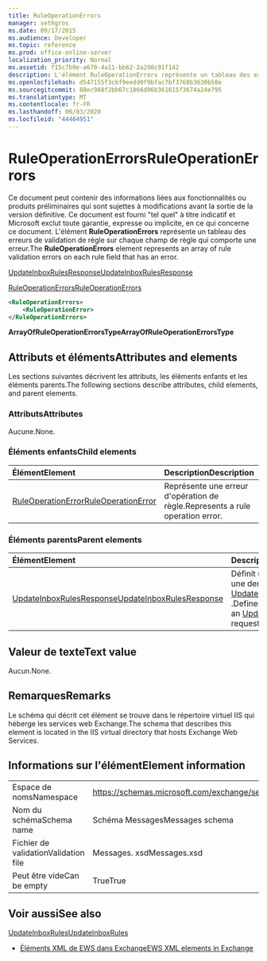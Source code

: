 ```yaml
---
title: RuleOperationErrors
manager: sethgros
ms.date: 09/17/2015
ms.audience: Developer
ms.topic: reference
ms.prod: office-online-server
localization_priority: Normal
ms.assetid: f15c7b9e-a670-4a11-bb62-2a298c91f142
description: L'élément RuleOperationErrors représente un tableau des erreurs de validation de règle sur chaque champ de règle qui comporte une erreur.
ms.openlocfilehash: d547155f3cbf9eedd0f9bfac7bf3768b3630b50e
ms.sourcegitcommit: 88ec988f2bb67c1866d06b361615f3674a24e795
ms.translationtype: MT
ms.contentlocale: fr-FR
ms.lasthandoff: 06/03/2020
ms.locfileid: "44464951"
---
```

# <a name="ruleoperationerrors"></a><span data-ttu-id="a5edb-103">RuleOperationErrors</span><span class="sxs-lookup"><span data-stu-id="a5edb-103">RuleOperationErrors</span></span>

<span data-ttu-id="a5edb-104">Ce document peut contenir des informations liées aux fonctionnalités ou produits préliminaires qui sont sujettes à modifications avant la sortie de la version définitive. Ce document est fourni "tel quel" à titre indicatif et Microsoft exclut toute garantie, expresse ou implicite, en ce qui concerne ce document. L'élément **RuleOperationErrors** représente un tableau des erreurs de validation de règle sur chaque champ de règle qui comporte une erreur.</span><span class="sxs-lookup"><span data-stu-id="a5edb-104">The **RuleOperationErrors** element represents an array of rule validation errors on each rule field that has an error.</span></span> 
  
[<span data-ttu-id="a5edb-105">UpdateInboxRulesResponse</span><span class="sxs-lookup"><span data-stu-id="a5edb-105">UpdateInboxRulesResponse</span></span>](updateinboxrulesresponse.md)
  
[<span data-ttu-id="a5edb-106">RuleOperationErrors</span><span class="sxs-lookup"><span data-stu-id="a5edb-106">RuleOperationErrors</span></span>](ruleoperationerrors.md)
  
```XML
<RuleOperationErrors>
    <RuleOperationError>
</RuleOperationErrors>
```

 <span data-ttu-id="a5edb-107">**ArrayOfRuleOperationErrorsType**</span><span class="sxs-lookup"><span data-stu-id="a5edb-107">**ArrayOfRuleOperationErrorsType**</span></span>
## <a name="attributes-and-elements"></a><span data-ttu-id="a5edb-108">Attributs et éléments</span><span class="sxs-lookup"><span data-stu-id="a5edb-108">Attributes and elements</span></span>

<span data-ttu-id="a5edb-109">Les sections suivantes décrivent les attributs, les éléments enfants et les éléments parents.</span><span class="sxs-lookup"><span data-stu-id="a5edb-109">The following sections describe attributes, child elements, and parent elements.</span></span>
  
### <a name="attributes"></a><span data-ttu-id="a5edb-110">Attributs</span><span class="sxs-lookup"><span data-stu-id="a5edb-110">Attributes</span></span>

<span data-ttu-id="a5edb-111">Aucune.</span><span class="sxs-lookup"><span data-stu-id="a5edb-111">None.</span></span>
  
### <a name="child-elements"></a><span data-ttu-id="a5edb-112">Éléments enfants</span><span class="sxs-lookup"><span data-stu-id="a5edb-112">Child elements</span></span>

|<span data-ttu-id="a5edb-113">**Élément**</span><span class="sxs-lookup"><span data-stu-id="a5edb-113">**Element**</span></span>|<span data-ttu-id="a5edb-114">**Description**</span><span class="sxs-lookup"><span data-stu-id="a5edb-114">**Description**</span></span>|
|:-----|:-----|
|[<span data-ttu-id="a5edb-115">RuleOperationError</span><span class="sxs-lookup"><span data-stu-id="a5edb-115">RuleOperationError</span></span>](ruleoperationerror.md) <br/> |<span data-ttu-id="a5edb-116">Représente une erreur d'opération de règle.</span><span class="sxs-lookup"><span data-stu-id="a5edb-116">Represents a rule operation error.</span></span>  <br/> |
   
### <a name="parent-elements"></a><span data-ttu-id="a5edb-117">Éléments parents</span><span class="sxs-lookup"><span data-stu-id="a5edb-117">Parent elements</span></span>

|<span data-ttu-id="a5edb-118">**Élément**</span><span class="sxs-lookup"><span data-stu-id="a5edb-118">**Element**</span></span>|<span data-ttu-id="a5edb-119">**Description**</span><span class="sxs-lookup"><span data-stu-id="a5edb-119">**Description**</span></span>|
|:-----|:-----|
|[<span data-ttu-id="a5edb-120">UpdateInboxRulesResponse</span><span class="sxs-lookup"><span data-stu-id="a5edb-120">UpdateInboxRulesResponse</span></span>](updateinboxrulesresponse.md) <br/> |<span data-ttu-id="a5edb-121">Définit une réponse à une demande de [UpdateInboxRules](updateinboxrules.md) .</span><span class="sxs-lookup"><span data-stu-id="a5edb-121">Defines a response to an [UpdateInboxRules](updateinboxrules.md) request.</span></span>  <br/> |
   
## <a name="text-value"></a><span data-ttu-id="a5edb-122">Valeur de texte</span><span class="sxs-lookup"><span data-stu-id="a5edb-122">Text value</span></span>

<span data-ttu-id="a5edb-123">Aucun.</span><span class="sxs-lookup"><span data-stu-id="a5edb-123">None.</span></span>
  
## <a name="remarks"></a><span data-ttu-id="a5edb-124">Remarques</span><span class="sxs-lookup"><span data-stu-id="a5edb-124">Remarks</span></span>

<span data-ttu-id="a5edb-125">Le schéma qui décrit cet élément se trouve dans le répertoire virtuel IIS qui héberge les services web Exchange.</span><span class="sxs-lookup"><span data-stu-id="a5edb-125">The schema that describes this element is located in the IIS virtual directory that hosts Exchange Web Services.</span></span>
  
## <a name="element-information"></a><span data-ttu-id="a5edb-126">Informations sur l'élément</span><span class="sxs-lookup"><span data-stu-id="a5edb-126">Element information</span></span>

|||
|:-----|:-----|
|<span data-ttu-id="a5edb-127">Espace de noms</span><span class="sxs-lookup"><span data-stu-id="a5edb-127">Namespace</span></span>  <br/> |https://schemas.microsoft.com/exchange/services/2006/messages  <br/> |
|<span data-ttu-id="a5edb-128">Nom du schéma</span><span class="sxs-lookup"><span data-stu-id="a5edb-128">Schema name</span></span>  <br/> |<span data-ttu-id="a5edb-129">Schéma Messages</span><span class="sxs-lookup"><span data-stu-id="a5edb-129">Messages schema</span></span>  <br/> |
|<span data-ttu-id="a5edb-130">Fichier de validation</span><span class="sxs-lookup"><span data-stu-id="a5edb-130">Validation file</span></span>  <br/> |<span data-ttu-id="a5edb-131">Messages. xsd</span><span class="sxs-lookup"><span data-stu-id="a5edb-131">Messages.xsd</span></span>  <br/> |
|<span data-ttu-id="a5edb-132">Peut être vide</span><span class="sxs-lookup"><span data-stu-id="a5edb-132">Can be empty</span></span>  <br/> |<span data-ttu-id="a5edb-133">True</span><span class="sxs-lookup"><span data-stu-id="a5edb-133">True</span></span>  <br/> |
   
## <a name="see-also"></a><span data-ttu-id="a5edb-134">Voir aussi</span><span class="sxs-lookup"><span data-stu-id="a5edb-134">See also</span></span>



[<span data-ttu-id="a5edb-135">UpdateInboxRules</span><span class="sxs-lookup"><span data-stu-id="a5edb-135">UpdateInboxRules</span></span>](updateinboxrules.md)


- [<span data-ttu-id="a5edb-136">Éléments XML de EWS dans Exchange</span><span class="sxs-lookup"><span data-stu-id="a5edb-136">EWS XML elements in Exchange</span></span>](ews-xml-elements-in-exchange.md)

